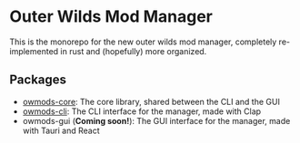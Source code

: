 # Outer Wilds Mod Manager

This is the monorepo for the new outer wilds mod manager, completely re-implemented in rust and (hopefully) more organized.

## Packages

- [owmods-core](owmods-core): The core library, shared between the CLI and the GUI
- [owmods-cli](owmods-cli): The CLI interface for the manager, made with Clap
- owmods-gui (**Coming soon!**): The GUI interface for the manager, made with Tauri and React
